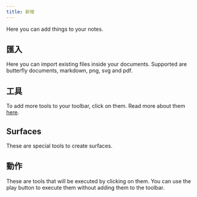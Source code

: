 ```yaml
---
title: 新增
---
```


Here you can add things to your notes.

## 匯入

Here you can import existing files inside your documents.
Supported are butterfly documents, markdown, png, svg and pdf.

## 工具

To add more tools to your toolbar, click on them.
Read more about them [here](../tools).

## Surfaces

These are special tools to create surfaces.

## 動作

These are tools that will be executed by clicking on them.
You can use the play button to execute them without adding them to the toolbar.
